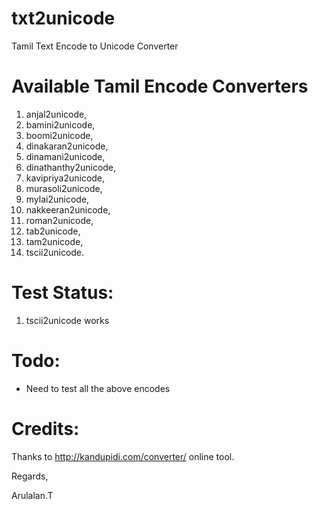 txt2unicode
===========
Tamil Text Encode to Unicode Converter


Available Tamil Encode Converters
=================================

  1.  anjal2unicode,
  2.  bamini2unicode,
  3.  boomi2unicode,
  4.  dinakaran2unicode,
  5.  dinamani2unicode,
  6.  dinathanthy2unicode,
  7.  kavipriya2unicode,
  8.  murasoli2unicode,
  9.  mylai2unicode,
  10. nakkeeran2unicode,
  11. roman2unicode,
  12. tab2unicode,
  13. tam2unicode, 
  14. tscii2unicode.


Test Status:
===========
  1. tscii2unicode works


Todo:
====
  * Need to test all the above encodes
  

Credits:
=======
  Thanks to http://kandupidi.com/converter/ online tool.
  
Regards,

Arulalan.T
  
